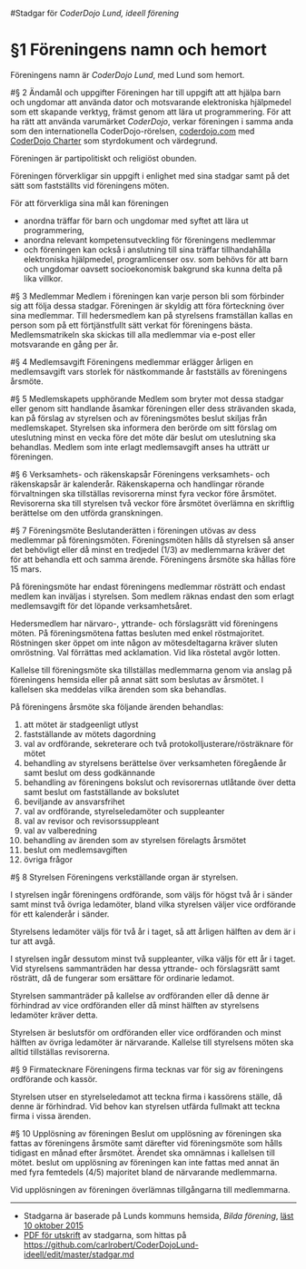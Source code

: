 #Stadgar för *CoderDojo Lund, ideell förening*

# §1 Föreningens namn och hemort 
Föreningens namn är *CoderDojo Lund*, med Lund som hemort.

#§ 2 Ändamål och uppgifter
Föreningen har till uppgift att att hjälpa barn och ungdomar att använda dator och motsvarande elektroniska hjälpmedel som ett skapande verktyg,
främst genom att lära ut programmering. För att ha rätt att använda varumärket *CoderDojo*, verkar föreningen i samma anda som den internationella CoderDojo-rörelsen, [coderdojo.com](https://coderdojo.com/) med [CoderDojo Charter](https://zen.coderdojo.com/charter) som styrdokument och värdegrund. 

Föreningen är partipolitiskt och religiöst obunden. 

Föreningen förverkligar sin uppgift i enlighet med sina stadgar samt på det sätt som fastställts vid föreningens möten.

För att förverkliga sina mål kan föreningen
* anordna träffar för barn och ungdomar med syftet att lära ut programmering,
* anordna relevant kompetensutveckling för föreningens medlemmar
* och föreningen kan också i anslutning till sina träffar tillhandahålla elektroniska hjälpmedel, programlicenser osv. som behövs för att barn och ungdomar oavsett socioekonomisk bakgrund ska kunna delta på lika villkor.

#§ 3 Medlemmar 
Medlem i föreningen kan varje person bli som förbinder sig att följa dessa stadgar. Föreningen är skyldig att föra förteckning över sina medlemmar. Till hedersmedlem kan på styrelsens framställan kallas en person som på ett förtjänstfullt sätt verkat för föreningens bästa. Medlemsmatrikeln ska skickas till alla medlemmar via e-post eller motsvarande en gång per år.

#§ 4 Medlemsavgift 
Föreningens medlemmar erlägger årligen en medlemsavgift vars storlek för nästkommande år fastställs av föreningens årsmöte.

#§ 5 Medlemskapets upphörande 
Medlem som bryter mot dessa stadgar eller genom sitt handlande åsamkar föreningen eller dess strävanden skada, kan på förslag av styrelsen och av föreningsmötes beslut skiljas från medlemskapet. Styrelsen ska informera den berörde om sitt förslag om uteslutning minst en vecka före det möte där beslut om uteslutning ska behandlas. Medlem som inte erlagt medlemsavgift anses ha utträtt ur föreningen.

#§ 6 Verksamhets- och räkenskapsår 
Föreningens verksamhets- och räkenskapsår är kalenderår. Räkenskaperna och handlingar rörande förvaltningen ska tillställas revisorerna minst fyra veckor före årsmötet. Revisorerna ska till styrelsen två veckor före årsmötet överlämna en skriftlig berättelse om den utförda granskningen.

#§ 7 Föreningsmöte 
Beslutanderätten i föreningen utövas av dess medlemmar på föreningsmöten. Föreningsmöten hålls då styrelsen så anser det behövligt eller då minst en tredjedel (1/3) av medlemmarna kräver det för att behandla ett och samma ärende. 
Föreningens årsmöte ska hållas före 15 mars. 

På föreningsmöte har endast föreningens medlemmar rösträtt och endast medlem kan inväljas i styrelsen. Som medlem räknas endast den som erlagt medlemsavgift för det löpande verksamhetsåret. 

Hedersmedlem har närvaro-, yttrande- och förslagsrätt vid föreningens möten. På föreningsmötena fattas besluten med enkel röstmajoritet. Röstningen sker öppet om inte någon av mötesdeltagarna kräver sluten omröstning. Val förrättas med acklamation. Vid lika röstetal avgör lotten. 

Kallelse till föreningsmöte ska tillställas medlemmarna genom via anslag på föreningens hemsida eller på annat sätt som beslutas av årsmötet. I kallelsen ska meddelas vilka ärenden som ska behandlas.

På föreningens årsmöte ska följande ärenden behandlas: 

1. att mötet är stadgeenligt utlyst 
1. fastställande av mötets dagordning 
1. val av ordförande, sekreterare och två protokolljusterare/rösträknare för mötet 
1. behandling av styrelsens berättelse över verksamheten föregående år samt beslut om dess godkännande 
1. behandling av föreningens bokslut och revisorernas utlåtande över detta samt beslut om fastställande av bokslutet 
1. beviljande av ansvarsfrihet 
1. val av ordförande, styrelseledamöter och suppleanter 
1. val av revisor och revisorssuppleant 
1. val av valberedning 
1. behandling av ärenden som av styrelsen förelagts årsmötet 
1. beslut om medlemsavgiften 
1. övriga frågor

#§ 8 Styrelsen 
Föreningens verkställande organ är styrelsen. 

I styrelsen ingår föreningens ordförande, som väljs för högst två år i sänder samt minst två övriga ledamöter, bland vilka styrelsen väljer vice ordförande för ett kalenderår i sänder. 

Styrelsens ledamöter väljs för två år i taget, så att årligen hälften av dem är i tur att avgå. 

I styrelsen ingår dessutom minst två suppleanter, vilka väljs för ett år i taget. Vid styrelsens sammanträden har dessa yttrande- och förslagsrätt samt rösträtt, då de fungerar som ersättare för ordinarie ledamot. 

Styrelsen sammanträder på kallelse av ordföranden eller då denne är förhindrad av vice ordföranden eller då minst hälften av styrelsens ledamöter kräver detta. 

Styrelsen är beslutsför om ordföranden eller vice ordföranden och minst hälften av övriga ledamöter är närvarande. 
Kallelse till styrelsens möten ska alltid tillställas revisorerna.

#§ 9 Firmatecknare 
Föreningens firma tecknas var för sig av föreningens ordförande och kassör. 

Styrelsen utser en styrelseledamot att teckna firma i kassörens ställe, då denne är förhindrad. Vid behov kan styrelsen utfärda fullmakt att teckna firma i vissa ärenden.

#§ 10 Upplösning av föreningen 
Beslut om upplösning av föreningen ska fattas av föreningens årsmöte samt därefter vid föreningsmöte som hålls tidigast en månad efter årsmötet. Ärendet ska omnämnas i kallelsen till mötet. beslut om upplösning av föreningen kan inte fattas med annat än med fyra femtedels (4/5) majoritet bland de närvarande medlemmarna. 

Vid upplösningen av föreningen överlämnas tillgångarna till medlemmarna.

---

* Stadgarna är baserade på Lunds kommuns hemsida, *Bilda förening*, [läst 10 oktober 2015](http://www.lund.se/Medborgare/Uppleva--gora/Foreningar/Bilda-forening/)
* [PDF för utskrift](https://gitprint.com/carlrobert/CoderDojoLund-ideell/edit/master/stadgar.md) av stadgarna, som hittas på
https://github.com/carlrobert/CoderDojoLund-ideell/edit/master/stadgar.md

